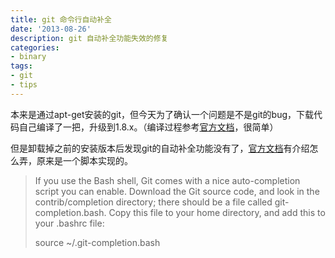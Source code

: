 ```yaml
---
title: git 命令行自动补全
date: '2013-08-26'
description: git 自动补全功能失效的修复
categories:
- binary
tags:
- git
- tips
---
```


本来是通过apt-get安装的git，但今天为了确认一个问题是不是git的bug，下载代码自己编译了一把，升级到1.8.x。（编译过程参考[官方文档](http://git-scm.com/book/en/Getting-Started-Installing-Git)，很简单）

但是卸载掉之前的安装版本后发现git的自动补全功能没有了，[官方文档](http://git-scm.com/book/en/Git-Basics-Tips-and-Tricks)有介绍怎么弄，原来是一个脚本实现的。

> If you use the Bash shell, Git comes with a nice auto-completion script you can enable. Download the Git source code, and look in the contrib/completion directory; there should be a file called git-completion.bash. Copy this file to your home directory, and add this to your .bashrc file:
> 
> source ~/.git-completion.bash


